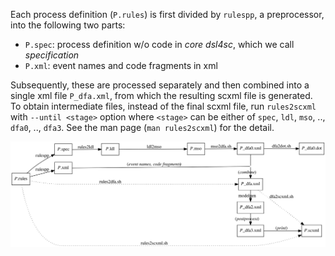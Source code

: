 Each process definition (`P.rules`) is first divided by `rulespp`, a preprocessor,
into the following two parts:

- `P.spec`: process definition w/o code in _core dsl4sc_, which we call _specification_
- `P.xml`: event names and code fragments in xml

Subsequently, these are processed separately and then combined into a single xml file `P_dfa.xml`,
from which the resulting scxml file is generated.  
To obtain intermediate files, instead of the final scxml file,
run `rules2scxml` with `--until <stage>` option where `<stage>` can be either of
`spec`, `ldl`, `mso`, .., `dfa0`, .., `dfa3`.
See the man page (`man rules2scxml`) for the detail.

![rules2scxml](docs/images/flow.svg?sanitize=true)
